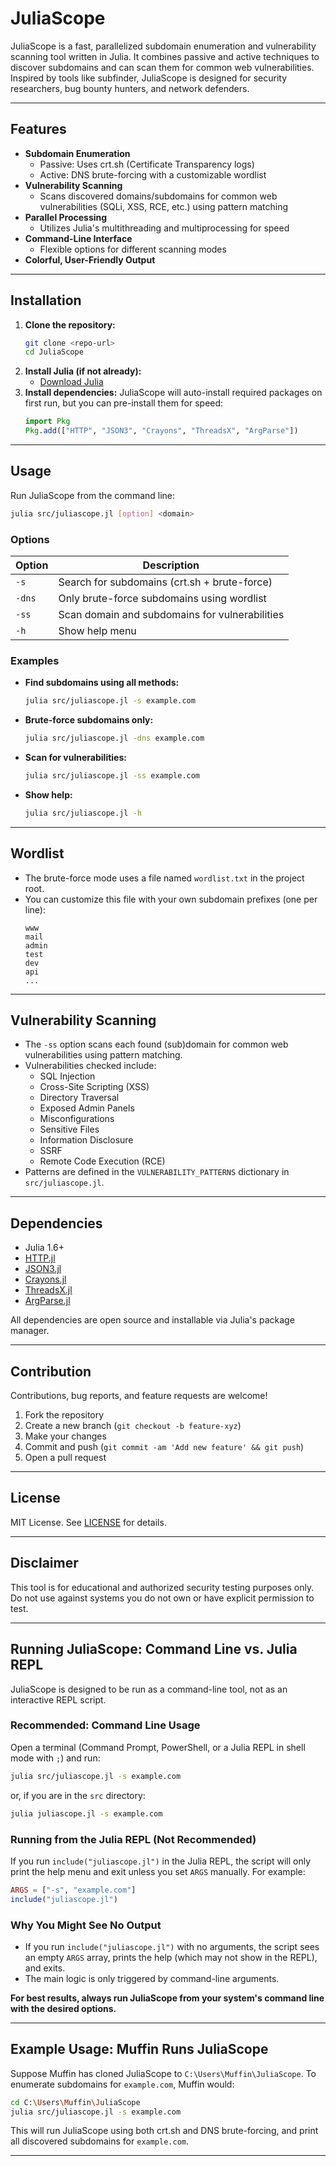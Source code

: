 # JuliaScope

JuliaScope is a fast, parallelized subdomain enumeration and vulnerability scanning tool written in Julia. It combines passive and active techniques to discover subdomains and can scan them for common web vulnerabilities. Inspired by tools like subfinder, JuliaScope is designed for security researchers, bug bounty hunters, and network defenders.

---

## Features

- **Subdomain Enumeration**
  - Passive: Uses crt.sh (Certificate Transparency logs)
  - Active: DNS brute-forcing with a customizable wordlist
- **Vulnerability Scanning**
  - Scans discovered domains/subdomains for common web vulnerabilities (SQLi, XSS, RCE, etc.) using pattern matching
- **Parallel Processing**
  - Utilizes Julia's multithreading and multiprocessing for speed
- **Command-Line Interface**
  - Flexible options for different scanning modes
- **Colorful, User-Friendly Output**

---

## Installation

1. **Clone the repository:**
   ```sh
   git clone <repo-url>
   cd JuliaScope
   ```
2. **Install Julia (if not already):**
   - [Download Julia](https://julialang.org/downloads/)
3. **Install dependencies:**
   JuliaScope will auto-install required packages on first run, but you can pre-install them for speed:
   ```julia
   import Pkg
   Pkg.add(["HTTP", "JSON3", "Crayons", "ThreadsX", "ArgParse"])
   ```

---

## Usage

Run JuliaScope from the command line:

```sh
julia src/juliascope.jl [option] <domain>
```

### Options

| Option         | Description                                                        |
| --------------|--------------------------------------------------------------------|
| `-s`          | Search for subdomains (crt.sh + brute-force)                       |
| `-dns`        | Only brute-force subdomains using wordlist                         |
| `-ss`         | Scan domain and subdomains for vulnerabilities                     |
| `-h`          | Show help menu                                                     |

### Examples

- **Find subdomains using all methods:**
  ```sh
  julia src/juliascope.jl -s example.com
  ```
- **Brute-force subdomains only:**
  ```sh
  julia src/juliascope.jl -dns example.com
  ```
- **Scan for vulnerabilities:**
  ```sh
  julia src/juliascope.jl -ss example.com
  ```
- **Show help:**
  ```sh
  julia src/juliascope.jl -h
  ```

---

## Wordlist

- The brute-force mode uses a file named `wordlist.txt` in the project root.
- You can customize this file with your own subdomain prefixes (one per line):
  ```
  www
  mail
  admin
  test
  dev
  api
  ...
  ```

---

## Vulnerability Scanning

- The `-ss` option scans each found (sub)domain for common web vulnerabilities using pattern matching.
- Vulnerabilities checked include:
  - SQL Injection
  - Cross-Site Scripting (XSS)
  - Directory Traversal
  - Exposed Admin Panels
  - Misconfigurations
  - Sensitive Files
  - Information Disclosure
  - SSRF
  - Remote Code Execution (RCE)
- Patterns are defined in the `VULNERABILITY_PATTERNS` dictionary in `src/juliascope.jl`.

---

## Dependencies

- Julia 1.6+
- [HTTP.jl](https://github.com/JuliaWeb/HTTP.jl)
- [JSON3.jl](https://github.com/quinnj/JSON3.jl)
- [Crayons.jl](https://github.com/KristofferC/Crayons.jl)
- [ThreadsX.jl](https://github.com/tkf/ThreadsX.jl)
- [ArgParse.jl](https://github.com/carlobaldassi/ArgParse.jl)

All dependencies are open source and installable via Julia's package manager.

---

## Contribution

Contributions, bug reports, and feature requests are welcome!

1. Fork the repository
2. Create a new branch (`git checkout -b feature-xyz`)
3. Make your changes
4. Commit and push (`git commit -am 'Add new feature' && git push`)
5. Open a pull request

---

## License

MIT License. See [LICENSE](LICENSE) for details.

---

## Disclaimer

This tool is for educational and authorized security testing purposes only. Do not use against systems you do not own or have explicit permission to test.

---

## Running JuliaScope: Command Line vs. Julia REPL

JuliaScope is designed to be run as a command-line tool, not as an interactive REPL script.

### Recommended: Command Line Usage

Open a terminal (Command Prompt, PowerShell, or a Julia REPL in shell mode with `;`) and run:

```sh
julia src/juliascope.jl -s example.com
```

or, if you are in the `src` directory:

```sh
julia juliascope.jl -s example.com
```

### Running from the Julia REPL (Not Recommended)

If you run `include("juliascope.jl")` in the Julia REPL, the script will only print the help menu and exit unless you set `ARGS` manually. For example:

```julia
ARGS = ["-s", "example.com"]
include("juliascope.jl")
```

### Why You Might See No Output
- If you run `include("juliascope.jl")` with no arguments, the script sees an empty `ARGS` array, prints the help (which may not show in the REPL), and exits.
- The main logic is only triggered by command-line arguments.

**For best results, always run JuliaScope from your system's command line with the desired options.**

---

## Example Usage: Muffin Runs JuliaScope

Suppose Muffin has cloned JuliaScope to `C:\Users\Muffin\JuliaScope`. To enumerate subdomains for `example.com`, Muffin would:

```sh
cd C:\Users\Muffin\JuliaScope
julia src/juliascope.jl -s example.com
```

This will run JuliaScope using both crt.sh and DNS brute-forcing, and print all discovered subdomains for `example.com`.

---
